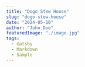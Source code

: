```yaml
---
title: "Dogo Stew House"
slug: "dogo-stew-house"
date: "2024-05-10"
author: "John Doe"
featuredImage: "./image.jpg"
tags:
  - Gatsby
  - Markdown
  - Sample
---
```

